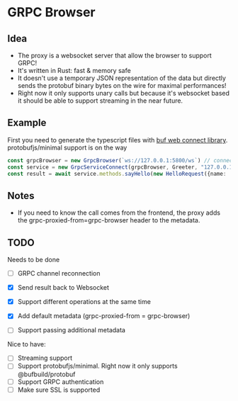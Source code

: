 # GRPC Browser

## Idea

- The proxy is a websocket server that allow the browser to support GRPC!
- It's written in Rust: fast & memory safe
- It doesn't use a temporary JSON representation of the data but directly sends the protobuf binary bytes on the wire for maximal performances!
- Right now it only supports unary calls but because it's websocket based it should be able to support streaming in the near future.

## Example

First you need to generate the typescript files with [buf web connect library](https://github.com/bufbuild/protobuf-es). protobufjs/minimal support is on the way

```typescript
const grpcBrowser = new GrpcBrowser(`ws://127.0.0.1:5800/ws`) // connects to the GRPC browser
const service = new GrpcServiceConnect(grpcBrowser, Greeter, "127.0.0.1:50051", false); // creates a internal grpc service proxy - note that 127.0.0.1:50051 is the internal grpc server address accessible from the proxy. Greeter is the service file generated from the bug web connect library
const result = await service.methods.sayHello(new HelloRequest({name: 'John'})) // then you can easily call any unary method from your service.
```

## Notes

- If you need to know the call comes from the frontend, the proxy adds the grpc-proxied-from=grpc-browser header to the metadata.

## TODO

Needs to be done

- [ ] GRPC channel reconnection
- [X] Send result back to Websocket
- [X] Support different operations at the same time
- [X] Add default metadata (grpc-proxied-from = grpc-browser)
- [ ] Support passing additional metadata


Nice to have:

- [ ] Streaming support
- [ ] Support protobufjs/minimal. Right now it only supports @bufbuild/protobuf
- [ ] Support GRPC authentication
- [ ] Make sure SSL is supported
